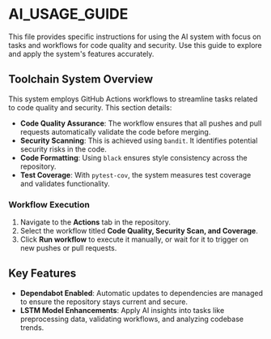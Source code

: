 
# AI_USAGE_GUIDE

This file provides specific instructions for using the AI system with focus on tasks and workflows for code quality and security. Use this guide to explore and apply the system's features accurately.

## Toolchain System Overview

This system employs GitHub Actions workflows to streamline tasks related to code quality and security. This section details:

- **Code Quality Assurance**: The workflow ensures that all pushes and pull requests automatically validate the code before merging.
- **Security Scanning**: This is achieved using `bandit`. It identifies potential security risks in the code.
- **Code Formatting**: Using `black` ensures style consistency across the repository.
- **Test Coverage**: With `pytest-cov`, the system measures test coverage and validates functionality.

### Workflow Execution

1. Navigate to the **Actions** tab in the repository.
2. Select the workflow titled **Code Quality, Security Scan, and Coverage**.
3. Click **Run workflow** to execute it manually, or wait for it to trigger on new pushes or pull requests.

## Key Features

- **Dependabot Enabled**: Automatic updates to dependencies are managed to ensure the repository stays current and secure.
- **LSTM Model Enhancements**: Apply AI insights into tasks like preprocessing data, validating workflows, and analyzing codebase trends.
